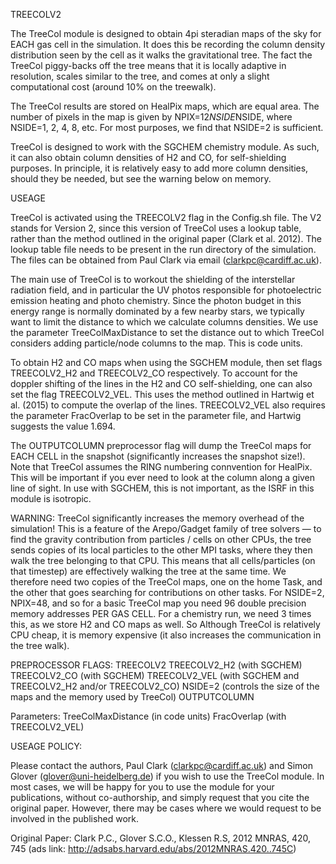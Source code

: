 
TREECOLV2

The TreeCol module is designed to obtain 4pi steradian maps of the sky for EACH gas cell in the simulation. It does this be recording the column density distribution seen by the cell as it walks the gravitational tree. The fact the TreeCol piggy-backs off the tree means that it is locally adaptive in resolution, scales similar to the tree, and comes at only a slight computational cost (around 10% on the treewalk).

The TreeCol results are stored on HealPix maps, which are equal area. The number of pixels in the map is given by NPIX=12*NSIDE*NSIDE, where NSIDE=1, 2, 4, 8, etc. For most purposes, we find that NSIDE=2 is sufficient. 

TreeCol is designed to work with the SGCHEM chemistry module. As such, it can also obtain column densities of H2 and CO, for self-shielding purposes. In principle, it is relatively easy to add more column densities, should they be needed, but see the warning below on memory.

USEAGE

TreeCol is activated using the TREECOLV2 flag in the Config.sh file. The V2 stands for Version 2, since this version of TreeCol uses a lookup table, rather than the method outlined in the original paper (Clark et al. 2012). The lookup table file needs to be present in the run directory of the simulation. The files can be obtained from Paul Clark via email (clarkpc@cardiff.ac.uk).

The main use of TreeCol is to workout the shielding of the interstellar radiation field, and in particular the UV photos responsible for photoelectric emission heating and photo chemistry. Since the photon budget in this energy range is normally dominated by a few nearby stars, we typically want to limit the distance to which we calculate columns densities. We use the parameter TreeColMaxDistance to set the distance out to which TreeCol considers adding particle/node columns to the map. This is code units. 

To obtain H2 and CO maps when using the SGCHEM module, then set flags TREECOLV2_H2 and TREECOLV2_CO respectively. To account for the doppler shifting of the lines in the H2 and CO self-shielding, one can also set the flag TREECOLV2_VEL. This uses the method outlined in Hartwig et al. (2015) to compute the overlap of the lines. TREECOLV2_VEL also requires the parameter FracOverlap to be set in the parameter file, and Hartwig suggests the value 1.694. 

The OUTPUTCOLUMN preprocessor flag will dump the TreeCol maps for EACH CELL in the snapshot (significantly increases the snapshot size!). Note that TreeCol assumes the RING numbering connvention for HealPix. This will be important if you ever need to look at the column along a given line of sight. In use with SGCHEM, this is not important, as the ISRF in this module is isotropic. 

WARNING: TreeCol significantly increases the memory overhead of the simulation! This is a feature of the Arepo/Gadget family of tree solvers —  to find the gravity contribution from particles / cells on other CPUs, the tree sends copies of its local particles to the other MPI tasks, where they then walk the tree belonging to that CPU. This means that all cells/particles (on that timestep) are effectively walking the tree at the same time. We therefore need two copies of the TreeCol maps, one on the home Task, and the other that goes searching for contributions on other tasks. For NSIDE=2, NPIX=48, and so for a basic TreeCol map you need 96 double precision memory addresses PER GAS CELL. For a chemistry run, we need 3 times this, as we store H2 and CO maps as well. So Although TreeCol is relatively CPU cheap, it is memory expensive (it also increases the communication in the tree walk).  

PREPROCESSOR FLAGS:
	TREECOLV2
	TREECOLV2_H2 	(with SGCHEM)
	TREECOLV2_CO 	(with SGCHEM)
	TREECOLV2_VEL 	(with SGCHEM and TREECOLV2_H2 and/or TREECOLV2_CO)
        NSIDE=2	        (controls the size of the maps and the memory used by TreeCol)
 	OUTPUTCOLUMN 

Parameters:
	TreeColMaxDistance 	(in code units)
	FracOverlap		(with TREECOLV2_VEL)


USEAGE POLICY:

Please contact the authors, Paul Clark (clarkpc@cardiff.ac.uk) and Simon Glover (glover@uni-heidelberg.de) if you wish to use the TreeCol module. In most cases, we will be happy for you to use the module for your publications, without co-authorship, and simply request that you cite the original paper. However, there may be cases where we would request to be involved in the published work.

Original Paper: Clark P.C., Glover S.C.O., Klessen R.S, 2012 MNRAS, 420, 745 (ads link: http://adsabs.harvard.edu/abs/2012MNRAS.420..745C)

